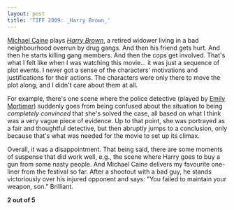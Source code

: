 ```yaml
---
layout: post
title: 'TIFF 2009: _Harry Brown_'
---
```


[Michael Caine](http://www.imdb.com/name/nm0000323/) plays [_Harry Brown_](http://www.imdb.com/title/tt1289406/), a retired widower living in a bad neighbourhood overrun by drug gangs. And then his friend gets hurt. And then he starts killing gang members. And then the cops get involved. That's what I felt like when I was watching this movie... it was just a sequence of plot events. I never got a sense of the characters' motivations and justifications for their actions. The characters were only there to move the plot along, and I didn't care about them at all.  
  
For example, there's one scene where the police detective (played by [Emily Mortimer](http://www.imdb.com/name/nm0607865/)) suddenly goes from being confused about the situation to being _completely convinced_ that she's solved the case, all based on what I think was a very vague piece of evidence. Up to that point, she was portrayed as a fair and thoughtful detective, but then abruptly jumps to a conclusion, only because that's what was needed for the movie to set up its climax.  
  
Overall, it was a disappointment. That being said, there are some moments of suspense that did work well, e.g., the scene where Harry goes to buy a gun from some nasty people. And Michael Caine delivers my favourite one-liner from the festival so far. After a shootout with a bad guy, he stands victoriously over his injured opponent and says: "You failed to maintain your weapon, son." Brilliant.  
  
**2 out of 5**